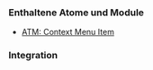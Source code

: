 ### Enthaltene Atome und Module
* [ATM: Context Menu Item](../../atoms/context_menu_item/context_menu_item.html)

### Integration

